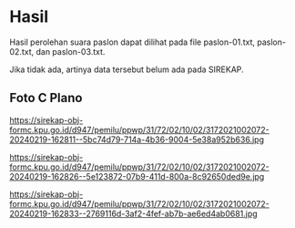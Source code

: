 # Hasil

Hasil perolehan suara paslon dapat dilihat pada file paslon-01.txt, paslon-02.txt, dan paslon-03.txt.

Jika tidak ada, artinya data tersebut belum ada pada SIREKAP.

## Foto C Plano

https://sirekap-obj-formc.kpu.go.id/d947/pemilu/ppwp/31/72/02/10/02/3172021002072-20240219-162811--5bc74d79-714a-4b36-9004-5e38a952b636.jpg

https://sirekap-obj-formc.kpu.go.id/d947/pemilu/ppwp/31/72/02/10/02/3172021002072-20240219-162826--5e123872-07b9-411d-800a-8c92650ded9e.jpg

https://sirekap-obj-formc.kpu.go.id/d947/pemilu/ppwp/31/72/02/10/02/3172021002072-20240219-162833--2769116d-3af2-4fef-ab7b-ae6ed4ab0681.jpg

